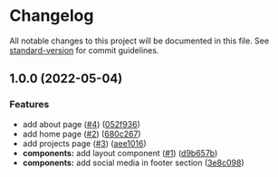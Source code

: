 # Changelog

All notable changes to this project will be documented in this file. See [standard-version](https://github.com/conventional-changelog/standard-version) for commit guidelines.

## 1.0.0 (2022-05-04)


### Features

* add about page ([#4](https://github.com/akmalhisyammm/akmalhisyam.my.id/issues/4)) ([052f936](https://github.com/akmalhisyammm/akmalhisyam.my.id/commit/052f93694e661c3d7807c9812763f1289d876f6f))
* add home page ([#2](https://github.com/akmalhisyammm/akmalhisyam.my.id/issues/2)) ([680c267](https://github.com/akmalhisyammm/akmalhisyam.my.id/commit/680c26768b4a630158ca48b3dc1fbbb1bee4aa07))
* add projects page ([#3](https://github.com/akmalhisyammm/akmalhisyam.my.id/issues/3)) ([aee1016](https://github.com/akmalhisyammm/akmalhisyam.my.id/commit/aee10161e361a3a13a169d8aaf1ddff7ce5f402f))
* **components:** add layout component ([#1](https://github.com/akmalhisyammm/akmalhisyam.my.id/issues/1)) ([d9b657b](https://github.com/akmalhisyammm/akmalhisyam.my.id/commit/d9b657bd86f7ad9eb8078744d559b25318e1abb6))
* **components:** add social media in footer section ([3e8c098](https://github.com/akmalhisyammm/akmalhisyam.my.id/commit/3e8c09839c796b64a48f0c470a04b112d8e016bc))
